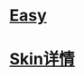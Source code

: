 # [Easy](https://github.com/SupLuo/Easy/tree/master/easy)
# [Skin详情](https://github.com/SupLuo/Easy/tree/master/skin)
